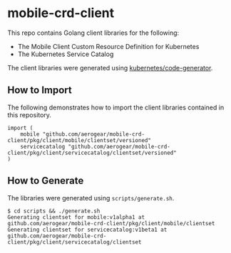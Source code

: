 # mobile-crd-client

This repo contains Golang client libraries for the following:

* The Mobile Client Custom Resource Definition for Kubernetes
* The Kubernetes Service Catalog

The client libraries were generated using [kubernetes/code-generator](https://github.com/kubernetes/code-generator).

## How to Import

The following demonstrates how to import the client libraries contained in this repository.

```
import (
	mobile "github.com/aerogear/mobile-crd-client/pkg/client/mobile/clientset/versioned"
	servicecatalog "github.com/aerogear/mobile-crd-client/pkg/client/servicecatalog/clientset/versioned"
)
```

## How to Generate

The libraries were generated using `scripts/generate.sh`.

```
$ cd scripts && ./generate.sh
Generating clientset for mobile:v1alpha1 at github.com/aerogear/mobile-crd-client/pkg/client/mobile/clientset
Generating clientset for servicecatalog:v1beta1 at github.com/aerogear/mobile-crd-client/pkg/client/servicecatalog/clientset
```